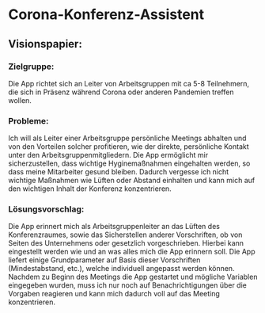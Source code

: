 # Corona-Konferenz-Assistent
## Visionspapier:
### Zielgruppe:
Die App richtet sich an Leiter von Arbeitsgruppen mit ca 5-8 Teilnehmern, die sich in Präsenz während Corona oder anderen Pandemien treffen wollen.


### Probleme:
Ich will als Leiter einer Arbeitsgruppe persönliche Meetings abhalten und von den Vorteilen solcher profitieren, wie der direkte, persönliche Kontakt unter den Arbeitsgruppenmitgliedern. Die App ermöglicht mir sicherzustellen, dass wichtige Hyginemaßnahmen eingehalten werden, so dass meine Mitarbeiter gesund bleiben. Dadurch vergesse ich nicht wichtige Maßnahmen wie Lüften oder Abstand einhalten und kann mich auf den wichtigen Inhalt der Konferenz konzentrieren.


### Lösungsvorschlag:
Die App erinnert mich als Arbeitsgruppenleiter an das Lüften des Konferenzraumes, sowie das Sicherstellen anderer Vorschriften, ob von Seiten des Unternehmens oder gesetzlich vorgeschrieben. Hierbei kann eingestellt werden wie und an was alles mich die App erinnern soll. Die App liefert einige Grundparameter auf Basis dieser Vorschriften (Mindestabstand, etc.), welche individuell angepasst werden können. Nachdem zu Beginn des Meetings die App gestartet und mögliche Variablen eingegeben wurden, muss ich nur noch auf Benachrichtigungen über die Vorgaben reagieren und kann mich dadurch voll auf das Meeting konzentrieren. 